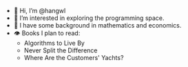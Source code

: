 - 👋 Hi, I’m @hangwl
- 👀 I’m interested in exploring the programming space.
- 🌱 I have some background in mathematics and economics.
- 👁️ Books I plan to read:
     - Algorithms to Live By
     - Never Split the Difference
     - Where Are the Customers' Yachts?
<!---
hangwl/hangwl is a ✨ special ✨ repository because its `README.md` (this file) appears on your GitHub profile.
You can click the Preview link to take a look at your changes.
- 💞️ I’m looking to collaborate on ...
- 📫 How to reach me ...
--->
